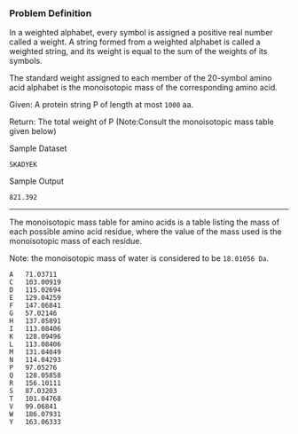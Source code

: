 ### Problem Definition

In a weighted alphabet, every symbol is assigned a positive real number called a weight. A string formed from a weighted alphabet is called a weighted string, and its weight is equal to the sum of the weights of its symbols.

The standard weight assigned to each member of the 20-symbol amino acid alphabet is the monoisotopic mass of the corresponding amino acid.

Given: A protein string P of length at most `1000` aa.

Return: The total weight of P (Note:Consult the monoisotopic mass table given below)

Sample Dataset

```
SKADYEK
```

Sample Output
```
821.392
```

-----------------

The monoisotopic mass table for amino acids is a table listing the mass of each possible amino acid residue, where the value of the mass used is the monoisotopic mass of each residue.

Note: the monoisotopic mass of water is considered to be `18.01056 Da`.
```
A   71.03711
C   103.00919
D   115.02694
E   129.04259
F   147.06841
G   57.02146
H   137.05891
I   113.08406
K   128.09496
L   113.08406
M   131.04049
N   114.04293
P   97.05276
Q   128.05858
R   156.10111
S   87.03203
T   101.04768
V   99.06841
W   186.07931
Y   163.06333 
```
